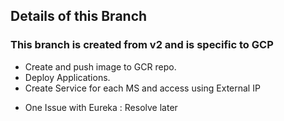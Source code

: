 ## Details of this Branch

### This branch is created from v2 and is specific to GCP

- Create and push image to GCR repo.
- Deploy Applications.
- Create Service for each MS and access using External IP

* One Issue with Eureka : Resolve later
